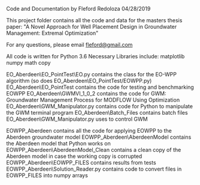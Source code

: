 Code and Documentation by Fleford Redoloza
04/28/2019

This project folder contains all the code and data for the masters thesis paper:
"A Novel Approach for Well Placement Design in Groundwater Management: Extremal Optimization"

For any questions, please email fleford@gmail.com

All code is written for Python 3.6
Necessary Libraries include:
matplotlib
numpy
math
copy

EO_Aberdeen\EO_PointTest\EO.py contains the class for the EO-WPP algorithm (so does EO_Aberdeen\EO_PointTest/EOWPP.py)
EO_Aberdeen\EO_PointTest contains the code for testing and benchmarking EOWPP
EO_Aberdeen\GWMVI_1_0_2 contains the code for GWM: Groundwater Management Process for MODFLOW Using Optimization
EO_Aberdeen\GWM_Manipulator.py contains code for Python to manipulate the GWM terminal program
EO_Aberdeen\Batch_Files contains batch files EO_Aberdeen\GWM_Manipulator.py uses to control GWM

EOWPP_Aberdeen contains all the code for applying EOWPP to the Aberdeen groundwater model
EOWPP_Aberdeen\AberdeenModel contains the Aberdeen model that Python works on
EOWPP_Aberdeen\AberdeenModel_Clean contains a clean copy of the Aberdeen model in case the working copy is corrupted
EOWPP_Aberdeen\EOWPP_FILES contains results from tests
EOWPP_Aberdeen\Solution_Reader.py contains code to convert files in EOWPP_FILES into numpy arrays
